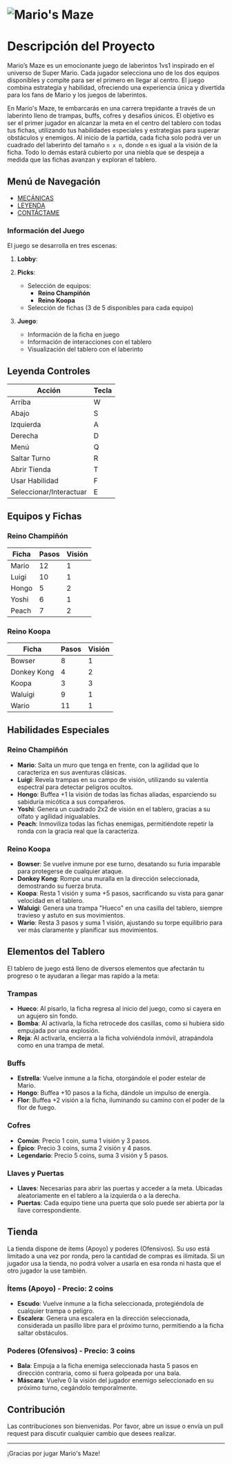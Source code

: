 
# ![Mario's Maze](https://i.pinimg.com/736x/35/d9/60/35d9605ff6d363ca45950c1c8f6782b6.jpg)

# Descripción del Proyecto

Mario’s Maze es un emocionante juego de laberintos 1vs1 inspirado en el universo de Super Mario. Cada jugador selecciona uno de los dos equipos disponibles y compite para ser el primero en llegar al centro. El juego combina estrategia y habilidad, ofreciendo una experiencia única y divertida para los fans de Mario y los juegos de laberintos.

En Mario's Maze, te embarcarás en una carrera trepidante a través de un laberinto lleno de trampas, buffs, cofres y desafíos únicos. El objetivo es ser el primer jugador en alcanzar la meta en el centro del tablero con todas tus fichas, utilizando tus habilidades especiales y estrategias para superar obstáculos y enemigos. Al inicio de la partida, cada ficha solo podrá ver un cuadrado del laberinto del tamaño `n x n`, donde `n` es igual a la visión de la ficha. Todo lo demás estará cubierto por una niebla que se despeja a medida que las fichas avanzan y exploran el tablero.

## Menú de Navegación

- [MECÁNICAS](#información-del-juego)
- [LEYENDA](#leyenda-controles)
- [CONTÁCTAME](#contribución)

### Información del Juego
El juego se desarrolla en tres escenas:

1. **Lobby**:

2. **Picks**:
    - Selección de equipos:
        - **Reino Champiñón**
        - **Reino Koopa**
    - Selección de fichas (3 de 5 disponibles para cada equipo)
    
3. **Juego**:
    - Información de la ficha en juego
    - Información de interacciones con el tablero
    - Visualización del tablero con el laberinto

## Leyenda Controles

| **Acción**             | **Tecla** |
|------------------------|-----------|
| Arriba                 |     W     |
| Abajo                  |     S     |
| Izquierda              |     A     |
| Derecha                |     D     |
| Menú                   |     Q     |
| Saltar Turno           |     R     |
| Abrir Tienda           |     T     |
| Usar Habilidad         |     F     |
| Seleccionar/Interactuar|     E     |

## Equipos y Fichas

### Reino Champiñón

| Ficha       | Pasos | Visión |
|-------------|-------|--------|
| Mario       | 12    | 1      |
| Luigi       | 10    | 1      |
| Hongo       | 5     | 2      |
| Yoshi       | 6     | 1      |
| Peach       | 7     | 2      |

### Reino Koopa

| Ficha       | Pasos | Visión |
|-------------|-------|--------|
| Bowser      | 8     | 1      |
| Donkey Kong | 4     | 2      |
| Koopa       | 3     | 3      |
| Waluigi     | 9     | 1      |
| Wario       | 11    | 1      |

## Habilidades Especiales

### Reino Champiñón
- **Mario**: Salta un muro que tenga en frente, con la agilidad que lo caracteriza en sus aventuras clásicas.
- **Luigi**: Revela trampas en su campo de visión, utilizando su valentía espectral para detectar peligros ocultos.
- **Hongo**: Buffea +1 la visión de todas las fichas aliadas, esparciendo su sabiduría micótica a sus compañeros.
- **Yoshi**: Genera un cuadrado 2x2 de visión en el tablero, gracias a su olfato y agilidad inigualables.
- **Peach**: Inmoviliza todas las fichas enemigas, permitiéndote repetir la ronda con la gracia real que la caracteriza.

### Reino Koopa
- **Bowser**: Se vuelve inmune por ese turno, desatando su furia imparable para protegerse de cualquier ataque.
- **Donkey Kong**: Rompe una muralla en la dirección seleccionada, demostrando su fuerza bruta.
- **Koopa**: Resta 1 visión y suma +5 pasos, sacrificando su vista para ganar velocidad en el tablero.
- **Waluigi**: Genera una trampa "Hueco" en una casilla del tablero, siempre travieso y astuto en sus movimientos.
- **Wario**: Resta 3 pasos y suma 1 visión, ajustando su torpe equilibrio para ver más claramente y planificar sus movimientos.

## Elementos del Tablero

El tablero de juego está lleno de diversos elementos que afectarán tu progreso o te ayudaran a llegar mas rapido a la meta:

### Trampas
- **Hueco**: Al pisarlo, la ficha regresa al inicio del juego, como si cayera en un agujero sin fondo.
- **Bomba**: Al activarla, la ficha retrocede dos casillas, como si hubiera sido empujada por una explosión.
- **Reja**: Al activarla, encierra a la ficha volviéndola inmóvil, atrapándola como en una trampa de metal.

### Buffs
- **Estrella**: Vuelve inmune a la ficha, otorgándole el poder estelar de Mario.
- **Hongo**: Buffea +10 pasos a la ficha, dándole un impulso de energía.
- **Flor**: Buffea +2 visión a la ficha, iluminando su camino con el poder de la flor de fuego.

### Cofres
- **Común**: Precio 1 coin, suma 1 visión y 3 pasos.
- **Épico**: Precio 3 coins, suma 2 visión y 4 pasos.
- **Legendario**: Precio 5 coins, suma 3 visión y 5 pasos.

### Llaves y Puertas
- **Llaves**: Necesarias para abrir las puertas y acceder a la meta. Ubicadas aleatoriamente en el tablero a la izquierda o a la derecha.
- **Puertas**: Cada equipo tiene una puerta que solo puede ser abierta por la llave correspondiente.

## Tienda

La tienda dispone de ítems (Apoyo) y poderes (Ofensivos). Su uso está limitado a una vez por ronda, pero la cantidad de compras es ilimitada. Si un jugador usa la tienda, no podrá volver a usarla en esa ronda ni hasta que el otro jugador la use también.

### Ítems (Apoyo) - Precio: 2 coins
- **Escudo**: Vuelve inmune a la ficha seleccionada, protegiéndola de cualquier trampa o peligro.
- **Escalera**: Genera una escalera en la dirección seleccionada, considerada un pasillo libre para el próximo turno, permitiendo a la ficha saltar obstáculos.

### Poderes (Ofensivos) - Precio: 3 coins
- **Bala**: Empuja a la ficha enemiga seleccionada hasta 5 pasos en dirección contraria, como si fuera golpeada por una bala.
- **Máscara**: Vuelve 0 la visión del jugador enemigo seleccionado en su próximo turno, cegándolo temporalmente.

## Contribución

Las contribuciones son bienvenidas. Por favor, abre un issue o envía un pull request para discutir cualquier cambio que desees realizar.

---

¡Gracias por jugar Mario's Maze!
